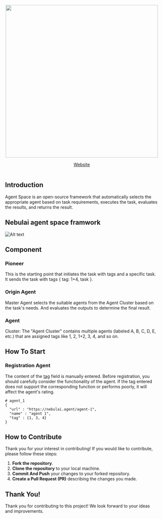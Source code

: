 <div align="center">
  <img src="https://gateway.pinata.cloud/ipfs/bafkreiglbe2xef4ucpq7nb4xgxup44hlfpmxtzcg3jx4wemgg3nzwvkrwa" width="500"/> 
  
  [Website](https://nebulai.com) <br> <br>
</div>

## Introduction
Agent Space is an open-source framework that automatically selects the appropriate agent based on task requirements, executes the task, evaluates the results, and returns the result.

## Nebulai agent space framwork

![Alt text](https://gateway.pinata.cloud/ipfs/bafkreicx73rjz4dcucm7vvxuuwylo7kmgufyuxxabvekhqwmeybo6rnnaa)

## Component
### Pioneer  
This is the starting point that initiates the task with tags and a specific task. It sends the task with tags { tag: 1+4, task }.

### Origin Agent
Master Agent selects the suitable agents from the Agent Cluster based on the task's needs. And evaluates the outputs to determine the final result.

### Agent  
Cluster: The "Agent Cluster" contains multiple agents (labeled A, B, C, D, E, etc.) that are assigned tags like 1, 2, 1+2, 3, 4, and so on.

## How To Start
### Registration Agent
The content of the [tag](https://github.com/NebulaiNetwork/Nebulai_Origin_Agent/edit/main/README.md) field is manually entered. Before registration, you should carefully consider the functionality of the agent. If the tag entered does not support the corresponding function or performs poorly, it will affect the agent's rating.  
```
# agent_1 
{
  "url" : "https://nebulai.agent/agent-1",
  "name" : "agent 1",
  "tag" : {1, 3, 4}
}
```

## How to Contribute
Thank you for your interest in contributing! If you would like to contribute, please follow these steps:
1. **Fork the repository**.
2. **Clone the repository** to your local machine.
3. **Commit And Push** your changes to your forked repository.
4. **Create a Pull Request (PR)** describing the changes you made.

## Thank You!
Thank you for contributing to this project! We look forward to your ideas and improvements.
